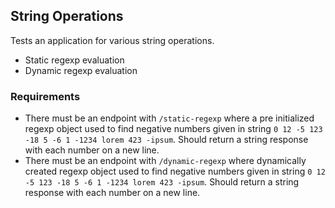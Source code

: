 ## String Operations
Tests an application for various string operations.

  - Static regexp evaluation
  - Dynamic regexp evaluation

### Requirements
- There must be an endpoint with `/static-regexp` where a pre initialized regexp object used to find negative numbers given in string `0 12 -5 123 -18 5 -6 1 -1234 lorem 423 -ipsum`. Should return a string response with each number on a new line.
- There must be an endpoint with `/dynamic-regexp` where dynamically created regexp object used to find negative numbers given in string `0 12 -5 123 -18 5 -6 1 -1234 lorem 423 -ipsum`. Should return a string response with each number on a new line.